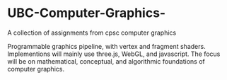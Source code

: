 # UBC-Computer-Graphics-
A collection of assignments from cpsc computer graphics

Programmable graphics pipeline, with vertex and fragment shaders. Implementions will mainly use three.js, WebGL, and javascript. The focus will be on mathematical, conceptual, and algorithmic foundations of computer graphics.
